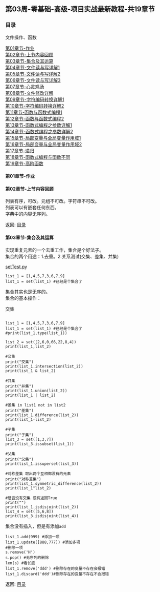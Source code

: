 
## 第03周-零基础-高级-项目实战最新教程-共19章节  

### 目录  

文件操作、函数  

[第01章节-作业](#第01章节-作业)  
[第02章节-上节内容回顾](#第02章节-上节内容回顾)  
[第03章节-集合及其运算](#第03章节-集合及其运算)  
[第04章节-文件读与写详解1](#第04章节-文件读与写详解1)  
[第05章节-文件读与写详解2](#第05章节-文件读与写详解2)  
[第06章节-文件读与写详解3](#第06章节-文件读与写详解3)  
[第07章节-心灵鸡汤](#第07章节-心灵鸡汤)  
[第08章节-文件修改详解](#第08章节-文件修改详解)  
[第09章节-字符编码转换详解1](#第09章节-字符编码转换详解1)  
[第10章节-字符编码转换详解2](#第10章节-字符编码转换详解2)  
[第11章节-函数与函数式编程1](#第11章节-函数与函数式编程1)  
[第12章节-函数与函数式编程2](#第12章节-函数与函数式编程2)  
[第13章节-函数式编程之参数详解1](#第13章节-函数式编程之参数详解1)  
[第14章节-函数式编程之参数详解2](#第14章节-函数式编程之参数详解2)  
[第15章节-局部变量与全局变量作用域1](#第15章节-局部变量与全局变量作用域1)  
[第16章节-局部变量与全局变量作用域2](#第16章节-局部变量与全局变量作用域2)  
[第17章节-递归](#第17章节-递归)  
[第18章节-函数式编程与函数不同](#第18章节-函数式编程与函数不同)  
[第19章节-高阶函数](#第19章节-高阶函数)  

#### 第01章节-作业  

#### 第02章节-上节内容回顾  
列表有序，可改。元组不可改。字符串不可改。  
列表可以有嵌套任何东西。  
字典中的内容无序列。  

返回: [目录](#目录)  

#### 第03章节-集合及其运算  

实现重复元素的一个去重工作，集合是个好法子。  
集合的两个用途：1.去重。2.关系测试(交集、差集、并集)  

[setTest.py](../../codes/Python-S14/week03/setTest.py)  

```python{.line-numbers}
list_1 = [1,4,5,7,3,6,7,9]
list_1 = set(list_1) #已经是个集合了
```
集合其实也是无序的。  
集合的基本操作：

交集  
```python{.line-numbers}

list_1 = [1,4,5,7,3,6,7,9]
list_1 = set(list_1) #已经是个集合了
#print(list_1,type(list_1))

list_2 = set([2,6,0,66,22,8,4])
print(list_1,list_2)

#交集
print("交集")
print(list_1.intersection(list_2))
print(list_1 & list_2)

#并集
print("并集") 
print(list_1.union(list_2))
print(list_1 | list_2)

#差集 in list1 not in list2
print("差集")
print(list_1.difference(list_2))
print(list_1-list_2)

#子集
print("子集")
list_3 = set([1,3,7])
print(list_3.issubset(list_1))

#父集
print("父集")
print(list_1.issuperset(list_3))

#对称差集 取出两个互相都没有的元素
print("对称差集")
print(list_1.symmetric_difference(list_2))
print(list_1^list_2)

#是否没有交集 没有返回True
print("")
print(list_1.isdisjoint(list_2))
list_4 = set([5,6,8])
print(list_3.isdisjoint(list_4))
```

集合没有插入，但是有添加`add`  
```python{.line-numbers}
list_1.add(999) #添加一项
list_1.update([888,777]) #添加多项
#删除一项
s.remove('H')
s.pop() #无序列的删除
len(s) #看长度
list_1.remove('ddd') #删除存在的变量不存在会报错
list_1.discard('ddd')#删除存在的变量不存在不会报错
```

返回: [目录](#目录)  


